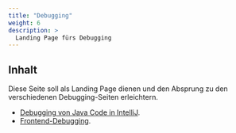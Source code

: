 ```yaml
---
title: "Debugging"
weight: 6
description: >
  Landing Page fürs Debugging
---
```


## Inhalt

Diese Seite soll als Landing Page dienen und den Absprung zu den verschiedenen Debugging-Seiten erleichtern.

- [Debugging von Java Code in IntelliJ](../../../../docs/java/debugging).
- [Frontend-Debugging](../../../../docs/web/javascript/24_debugging/).

